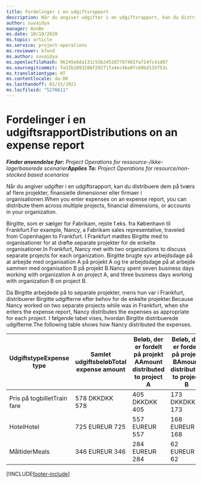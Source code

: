 ```yaml
---
title: Fordelinger i en udgiftsrapport
description: Når du angiver udgifter i en udgiftsrapport, kan du distribuere dem på tværs af flere projekter, juridiske enheder eller firmaer i organisationen.
author: suvaidya
manager: AnnBe
ms.date: 10/10/2020
ms.topic: article
ms.service: project-operations
ms.reviewer: kfend
ms.author: suvaidya
ms.openlocfilehash: 96245e6da131c55b2452d7797402fa714fc41d07
ms.sourcegitcommit: fa32b1893286f20271fa4ec4be8fc68bd135f53c
ms.translationtype: HT
ms.contentlocale: da-DK
ms.lasthandoff: 02/15/2021
ms.locfileid: "5276611"
---
```

# <a name="distributions-on-an-expense-report"></a><span data-ttu-id="e4e18-103">Fordelinger i en udgiftsrapport</span><span class="sxs-lookup"><span data-stu-id="e4e18-103">Distributions on an expense report</span></span>

<span data-ttu-id="e4e18-104">_**Finder anvendelse for:** Project Operations for ressource-/ikke-lagerbaserede scenarier_</span><span class="sxs-lookup"><span data-stu-id="e4e18-104">_**Applies To:** Project Operations for resource/non-stocked based scenarios_</span></span>

<span data-ttu-id="e4e18-105">Når du angiver udgifter i en udgiftsrapport, kan du distribuere dem på tværs af flere projekter, finansielle dimensioner eller firmaer i organisationen.</span><span class="sxs-lookup"><span data-stu-id="e4e18-105">When you enter expenses on an expense report, you can distribute them across multiple projects, financial dimensions, or accounts in your organization.</span></span>

<span data-ttu-id="e4e18-106">Birgitte, som er sælger for Fabrikam, rejste f.eks. fra København til Frankfurt.</span><span class="sxs-lookup"><span data-stu-id="e4e18-106">For example, Nancy, a Fabrikam sales representative, traveled from Copenhagen to Frankfurt.</span></span> <span data-ttu-id="e4e18-107">I Frankfurt mødtes Birgitte med to organisationer for at drøfte separate projekter for de enkelte organisationer.</span><span class="sxs-lookup"><span data-stu-id="e4e18-107">In Frankfurt, Nancy met with two organizations to discuss separate projects for each organization.</span></span> <span data-ttu-id="e4e18-108">Birgitte brugte syv arbejdsdage på at arbejde med organisation A på projekt A og tre arbejdsdage på at arbejde sammen med organisation B på projekt B.</span><span class="sxs-lookup"><span data-stu-id="e4e18-108">Nancy spent seven business days working with organization A on project A, and three business days working with organization B on project B.</span></span>

<span data-ttu-id="e4e18-109">Da Birgitte arbejdede på to separate projekter, mens hun var i Frankfurt, distribuerer Birgitte udgifterne efter behov for de enkelte projekter.</span><span class="sxs-lookup"><span data-stu-id="e4e18-109">Because Nancy worked on two separate projects while was in Frankfurt, when she enters the expense report, Nancy distributes the expenses as appropriate for each project.</span></span> <span data-ttu-id="e4e18-110">I følgende tabel vises, hvordan Birgitte distribuerede udgifterne.</span><span class="sxs-lookup"><span data-stu-id="e4e18-110">The following table shows how Nancy distributed the expenses.</span></span>

| <span data-ttu-id="e4e18-111">Udgiftstype</span><span class="sxs-lookup"><span data-stu-id="e4e18-111">Expense type</span></span> | <span data-ttu-id="e4e18-112">Samlet udgiftsbeløb</span><span class="sxs-lookup"><span data-stu-id="e4e18-112">Total expense amount</span></span> | <span data-ttu-id="e4e18-113">Beløb, der er fordelt på projekt A</span><span class="sxs-lookup"><span data-stu-id="e4e18-113">Amount distributed to project A</span></span> | <span data-ttu-id="e4e18-114">Beløb, der er fordelt på projekt B</span><span class="sxs-lookup"><span data-stu-id="e4e18-114">Amount distributed to project B</span></span> |
|--------------|----------------------|---------------------------------|---------------------------------|
| <span data-ttu-id="e4e18-115">Pris på togbillet</span><span class="sxs-lookup"><span data-stu-id="e4e18-115">Train fare</span></span>   | <span data-ttu-id="e4e18-116">578 DKK</span><span class="sxs-lookup"><span data-stu-id="e4e18-116">DKK 578</span></span>              | <span data-ttu-id="e4e18-117">405 DKK</span><span class="sxs-lookup"><span data-stu-id="e4e18-117">DKK 405</span></span>                         | <span data-ttu-id="e4e18-118">173 DKK</span><span class="sxs-lookup"><span data-stu-id="e4e18-118">DKK 173</span></span>                         |
| <span data-ttu-id="e4e18-119">Hotel</span><span class="sxs-lookup"><span data-stu-id="e4e18-119">Hotel</span></span>        | <span data-ttu-id="e4e18-120">725 EUR</span><span class="sxs-lookup"><span data-stu-id="e4e18-120">EUR 725</span></span>              | <span data-ttu-id="e4e18-121">557 EUR</span><span class="sxs-lookup"><span data-stu-id="e4e18-121">EUR 557</span></span>                         | <span data-ttu-id="e4e18-122">168 EUR</span><span class="sxs-lookup"><span data-stu-id="e4e18-122">EUR 168</span></span>                         |
| <span data-ttu-id="e4e18-123">Måltider</span><span class="sxs-lookup"><span data-stu-id="e4e18-123">Meals</span></span>        | <span data-ttu-id="e4e18-124">346 EUR</span><span class="sxs-lookup"><span data-stu-id="e4e18-124">EUR 346</span></span>              | <span data-ttu-id="e4e18-125">284 EUR</span><span class="sxs-lookup"><span data-stu-id="e4e18-125">EUR 284</span></span>                         | <span data-ttu-id="e4e18-126">62 EUR</span><span class="sxs-lookup"><span data-stu-id="e4e18-126">EUR 62</span></span>                          |


[!INCLUDE[footer-include](../includes/footer-banner.md)]